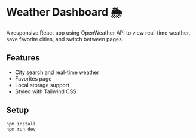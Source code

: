 # Weather Dashboard 🌦

A responsive React app using OpenWeather API to view real-time weather, save favorite cities, and switch between pages.

## Features

- City search and real-time weather
- Favorites page
- Local storage support
- Styled with Tailwind CSS

## Setup

```bash
npm install
npm run dev
